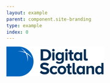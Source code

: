 ```yaml
---
layout: example
parent: component.site-branding
type: example
index: 0
---
```


<div class="ds_site-branding">
    <a data-header="header-logo" class="ds_site-branding__logo  ds_site-branding__link" href="#">
        <img class="ds_site-branding__logo-image" src="/assets/patternlib/images/logos/digital-scotland.svg" alt="Digital Scotland home page">
    </a>
</div>
